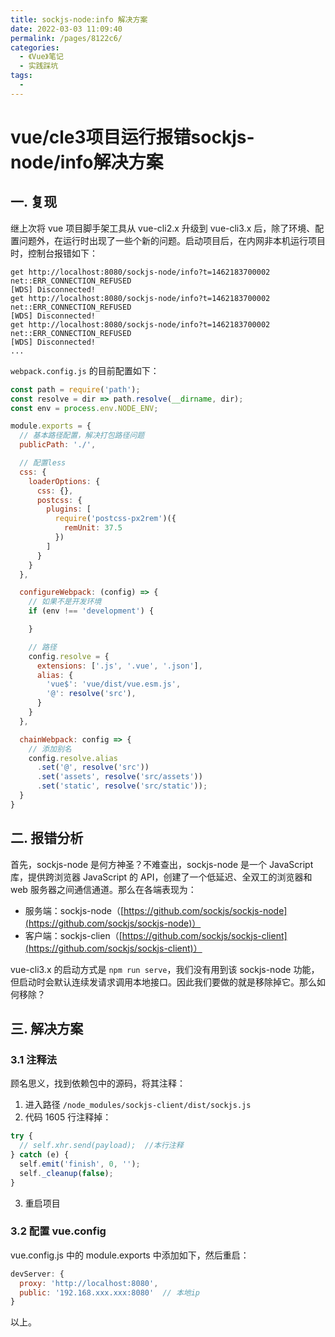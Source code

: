 ```yaml
---
title: sockjs-node:info 解决方案
date: 2022-03-03 11:09:40
permalink: /pages/8122c6/
categories:
  - 《Vue》笔记
  - 实践踩坑
tags:
  - 
---
```


# vue/cle3项目运行报错sockjs-node/info解决方案

## 一. 复现

继上次将 vue 项目脚手架工具从 vue-cli2.x 升级到 vue-cli3.x 后，除了环境、配置问题外，在运行时出现了一些个新的问题。启动项目后，在内网非本机运行项目时，控制台报错如下：

```shell script
get http://localhost:8080/sockjs-node/info?t=1462183700002 net::ERR_CONNECTION_REFUSED
[WDS] Disconnected!
get http://localhost:8080/sockjs-node/info?t=1462183700002 net::ERR_CONNECTION_REFUSED
[WDS] Disconnected!
get http://localhost:8080/sockjs-node/info?t=1462183700002 net::ERR_CONNECTION_REFUSED
[WDS] Disconnected!
...
```

`webpack.config.js` 的目前配置如下：

```js
const path = require('path');
const resolve = dir => path.resolve(__dirname, dir);
const env = process.env.NODE_ENV;

module.exports = {
  // 基本路径配置，解决打包路径问题
  publicPath: './',

  // 配置less
  css: {
    loaderOptions: {
      css: {},
      postcss: {
        plugins: [
          require('postcss-px2rem')({
            remUnit: 37.5
          })
        ]
      }
    }
  },

  configureWebpack: (config) => {
    // 如果不是开发环境
    if (env !== 'development') {

    }

    // 路径
    config.resolve = {
      extensions: ['.js', '.vue', '.json'],
      alias: {
        'vue$': 'vue/dist/vue.esm.js',
        '@': resolve('src'),
      }
    }
  },

  chainWebpack: config => {
    // 添加别名
    config.resolve.alias
      .set('@', resolve('src'))
      .set('assets', resolve('src/assets'))
      .set('static', resolve('src/static'));
  }
}
```

## 二. 报错分析

首先，sockjs-node 是何方神圣？不难查出，sockjs-node 是一个 JavaScript 库，提供跨浏览器 JavaScript 的 API，创建了一个低延迟、全双工的浏览器和 web 服务器之间通信通道。那么在各端表现为：

- 服务端：sockjs-node（[https://github.com/sockjs/sockjs-node](https://github.com/sockjs/sockjs-node)）
- 客户端：sockjs-clien（[https://github.com/sockjs/sockjs-client](https://github.com/sockjs/sockjs-client)）

vue-cli3.x 的启动方式是 `npm run serve`，我们没有用到该 sockjs-node 功能，但启动时会默认连续发请求调用本地接口。因此我们要做的就是移除掉它。那么如何移除？

## 三. 解决方案

### 3.1 注释法

顾名思义，找到依赖包中的源码，将其注释：

1. 进入路径 `/node_modules/sockjs-client/dist/sockjs.js`
2. 代码 1605 行注释掉：

```js
try {
  // self.xhr.send(payload);  //本行注释
} catch (e) {
  self.emit('finish', 0, '');
  self._cleanup(false);
}
```

3. 重启项目

### 3.2 配置 vue.config

vue.config.js 中的 module.exports 中添加如下，然后重启：

```js
devServer: {
  proxy: 'http://localhost:8080',
  public: '192.168.xxx.xxx:8080'  // 本地ip
}
```

以上。
